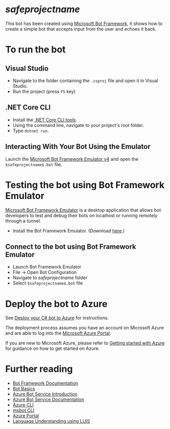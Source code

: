 ﻿# $safeprojectname$

This bot has been created using [Microsoft Bot Framework][1], it shows how to create a simple bot that accepts input from the user and echoes it back.

# To run the bot

## Visual Studio
* Navigate to the folder containing the `.csproj` file and open it in Visual Studio.
* Run the project (press `F5` key)

## .NET Core CLI
* Install the [.NET Core CLI tools][2].
* Using the command line, navigate to your project's root folder.
* Type `dotnet run`.

## Interacting With Your Bot Using the Emulator
Launch the [Microsoft Bot Framework Emulator v4][3] and open the `$safeprojectname$.bot` file.

# Testing the bot using Bot Framework Emulator
[Microsoft Bot Framework Emulator][3] is a desktop application that allows bot developers to test and debug their bots on localhost or running remotely through a tunnel.

* Install the Bot Framework Emulator. (Download [here][4].)

## Connect to the bot using Bot Framework Emulator 
* Launch Bot Framework Emulator
* File -> Open Bot Configuration
* Navigate to $safeprojectname$ folder
* Select `$safeprojectname$.bot` file

# Deploy the bot to Azure
See [Deploy your C# bot to Azure][5] for instructions.

The deployment process assumes you have an account on Microsoft Azure and are able to log into the [Microsoft Azure Portal][6].

If you are new to Microsoft Azure, please refer to [Getting started with Azure][7] for guidance on how to get started on Azure.

# Further reading
* [Bot Framework Documentation][8]
* [Bot Basics][9]
* [Azure Bot Service Introduction][10]
* [Azure Bot Service Documentation][11]
* [Azure CLI][12]
* [msbot CLI][13]
* [Azure Portal][14]
* [Language Understanding using LUIS][15]

[1]: https://dev.botframework.com
[2]: https://docs.microsoft.com/en-us/dotnet/core/tools/?tabs=netcore2x
[3]: https://github.com/microsoft/botframework-emulator
[4]: https://github.com/Microsoft/BotFramework-Emulator/releases
[5]: https://docs.microsoft.com/en-us/azure/bot-service/bot-builder-howto-deploy-azure?view=azure-bot-service-4.0
[6]: https://portal.azure.com
[7]: https://azure.microsoft.com/get-started/
[8]: https://docs.botframework.com
[9]: https://docs.microsoft.com/en-us/azure/bot-service/bot-builder-basics?view=azure-bot-service-4.0
[10]: https://docs.microsoft.com/en-us/azure/bot-service/bot-service-overview-introduction?view=azure-bot-service-4.0
[11]: https://docs.microsoft.com/en-us/azure/bot-service/?view=azure-bot-service-4.0
[12]: https://docs.microsoft.com/en-us/cli/azure/?view=azure-cli-latest
[13]: https://github.com/Microsoft/botbuilder-tools/tree/master/packages/MSBot
[14]: https://portal.azure.com
[15]: https://luis.ai
